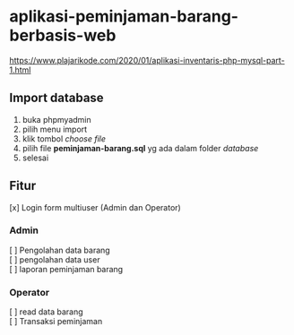 # aplikasi-peminjaman-barang-berbasis-web

https://www.plajarikode.com/2020/01/aplikasi-inventaris-php-mysql-part-1.html

## Import database
1. buka phpmyadmin
2. pilih menu import
3. klik tombol <i>choose file</i>
4. pilih file <b>peminjaman-barang.sql</b> yg ada dalam folder <i>database</i>
5. selesai

## Fitur
[x] Login form multiuser (Admin dan Operator)

### Admin
[ ] Pengolahan data barang <br/>
[ ] pengolahan data user <br/>
[ ] laporan peminjaman barang

### Operator
[ ] read data barang <br/>
[ ] Transaksi peminjaman 
